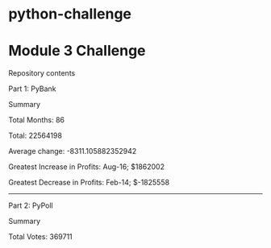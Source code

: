 # python-challenge
# Module 3 Challenge

Repository contents

Part 1: PyBank

Summary

Total Months: 86

Total: 22564198

Average change: -8311.105882352942

Greatest Increase in Profits: Aug-16;  $1862002

Greatest Decrease in Profits: Feb-14;  $-1825558

---------------------------------------------------

Part 2: PyPoll

Summary

Total Votes: 369711

